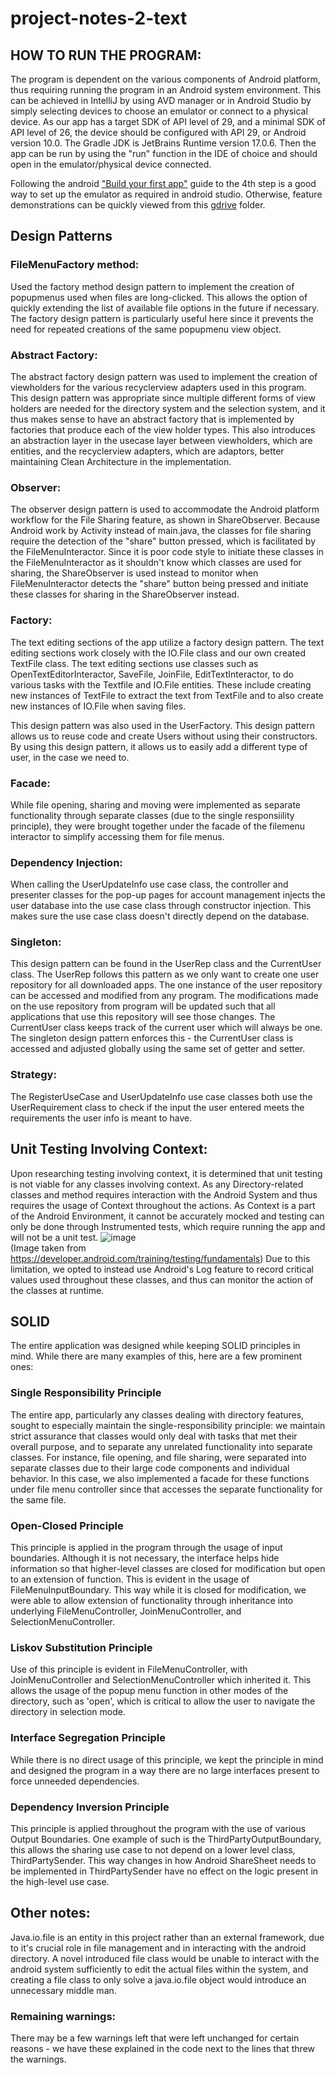 # project-notes-2-text

## HOW TO RUN THE PROGRAM:
The program is dependent on the various components of Android platform, thus requiring running the program in an Android system environment. This can be achieved in IntelliJ by using AVD manager or in Android Studio by simply selecting devices to choose an emulator or connect to a physical device. As our app has a target SDK of API level of 29, and a minimal SDK of API level of 26, the device should be configured with API 29, or Android version 10.0. The Gradle JDK is JetBrains Runtime version 17.0.6. Then the app can be run by using the "run" function in the IDE of choice and should open in the emulator/physical device connected. 

Following the android ["Build your first app"](https://developer.android.com/codelabs/build-your-first-android-app#0) guide to the 4th step is a good way to set up the emulator as required in android studio. Otherwise, feature demonstrations can be quickly viewed from this [gdrive](https://drive.google.com/drive/folders/1-Xp3OHFaEYvpY8-pLJ4wdnEGRybp_TFn?usp=sharing) folder.

## Design Patterns

### FileMenuFactory method:
Used the factory method design pattern to implement the creation of popupmenus used when files are long-clicked. This allows the option of quickly extending the list of available file options in the future if necessary. The factory design pattern is particularly useful here since it prevents the need for repeated creations of the same popupmenu view object.

### Abstract Factory:
The abstract factory design pattern was used to implement the creation of viewholders for the various recyclerview adapters used in this program. This design pattern was appropriate since multiple different forms of view holders are needed for the directory system and the selection system, and it thus makes sense to have an abstract factory that is implemented by factories that produce each of the view holder types. This also introduces an abstraction layer in the usecase layer between viewholders, which are entities, and the recyclerview adapters, which are adaptors, better maintaining Clean Architecture in the implementation.


### Observer:
The observer design pattern is used to accommodate the Android platform workflow for the File Sharing feature, as shown in ShareObserver. Because Android work by Activity instead of main.java, the classes for file sharing require the detection of the "share" button pressed, which is facilitated by the FileMenuInteractor. Since it is poor code style to initiate these classes in the FileMenuInteractor as it shouldn't know which classes are used for sharing, the ShareObserver is used instead to monitor when FileMenuInteractor detects the "share" button being pressed and initiate these classes for sharing in the ShareObserver instead. 


### Factory:
The text editing sections of the app utilize a factory design pattern. The text editing sections work closely with the IO.File class and our own created TextFile class. The text editing sections use classes such as OpenTextEditorInteractor, SaveFile, JoinFile, EditTextInteractor, to do various tasks with the Textfile and IO.File entities. These include creating new instances of TextFile to extract the text from TextFile and to also create new instances of IO.File when saving files. 

This design pattern was also used in the UserFactory. This design pattern allows us to reuse code and create Users without using their constructors. By using this design pattern, it allows us to easily add a different type of user, in the case we need to.

### Facade:
While file opening, sharing and moving were implemented as separate functionality through separate classes (due to the single responsiility principle), they were brought together under the facade of the filemenu interactor to simplify accessing them for file menus.

### Dependency Injection:
When calling the UserUpdateInfo use case class, the controller and presenter classes for the pop-up pages for account management injects the user database into the use case class through constructor injection. This makes sure the use case class doesn't directly depend on the database.

### Singleton:
This design pattern can be found in the UserRep class and the CurrentUser class. The UserRep follows this pattern as we only want to create one user repository for all downloaded apps. The one instance of the user repository can be accessed and modified from any program. The modifications made on the use repository from program will be updated such that all applications that use this repository will see those changes. The CurrentUser class keeps track of the current user which will always be one. The singleton design pattern enforces this - the CurrentUser class is accessed and adjusted globally using the same set of getter and setter.

### Strategy:
The RegisterUseCase and UserUpdateInfo use case classes both use the UserRequirement class to check if the input the user entered meets the requirements the user info is meant to have.


## Unit Testing Involving Context:
Upon researching testing involving context, it is determined that unit testing is not viable for any classes involving context. As any Directory-related classes and method requires interaction with the Android System and thus requires the usage of Context throughout the actions. As Context is a part of the Android Environment, it cannot be accurately mocked and testing can only be done through Instrumented tests, which require running the app and will not be a unit test. 
![image](https://github.com/CSC207-2023Y-UofT/project-notes-2-text/assets/133291994/3159dc9b-92f2-4db1-bc8c-5c72cbdc58b8)  
(Image taken from https://developer.android.com/training/testing/fundamentals) Due to this limitation, we opted to instead use Android's Log feature to record critical values used throughout these classes, and thus can monitor the action of the classes at runtime. 


## SOLID
The entire application was designed while keeping SOLID principles in mind. While there are many examples of this, here are a few prominent ones:

### Single Responsibility Principle
The entire app, particularly any classes dealing with directory features, sought to especially maintain the single-responsibility principle: we maintain strict assurance that classes would only deal with tasks that met their overall purpose, and to separate any unrelated functionality into separate classes. For instance, file opening, and file sharing, were separated into separate classes due to their large code components and individual behavior. In this case, we also implemented a facade for these functions under file menu controller since that accesses the separate functionality for the same file.

### Open-Closed Principle
This principle is applied in the program through the usage of input boundaries. Although it is not necessary, the interface helps hide information so that higher-level classes are closed for modification but open to an extension of function. This is evident in the usage of FileMenuInputBoundary. This way while it is closed for modification, we were able to allow extension of functionality through inheritance into underlying FileMenuController, JoinMenuController, and SelectionMenuController. 

### Liskov Substitution Principle
Use of this principle is evident in FileMenuController, with JoinMenuController and SelectionMenuController which inherited it. This allows the usage of the popup menu function in other modes of the directory, such as 'open', which is critical to allow the user to navigate the directory in selection mode. 

### Interface Segregation Principle
While there is no direct usage of this principle, we kept the principle in mind and designed the program in a way there are no large interfaces present to force unneeded dependencies. 

### Dependency Inversion Principle
This principle is applied throughout the program with the use of various Output Boundaries. One example of such is the ThirdPartyOutputBoundary, this allows the sharing use case to not depend on a lower level class, ThirdPartySender. This way changes in how Android ShareSheet needs to be implemented in ThirdPartySender have no effect on the logic present in the high-level use case. 


## Other notes:

Java.io.file is an entity in this project rather than an external framework, due to it's crucial role in file management and in interacting with the android directory. A novel introduced file class would be unable to interact with the android system sufficiently to edit the actual files within the system, and creating a file class to only solve a java.io.file object would introduce an unnecessary middle man.

### Remaining warnings: 
There may be a few warnings left that were left unchanged for certain reasons - we have these explained in the code next to the lines that threw the warnings.
